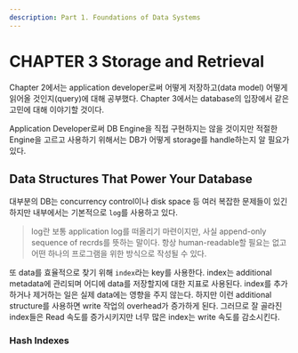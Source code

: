 ```yaml
---
description: Part 1. Foundations of Data Systems
---
```


# CHAPTER 3 Storage and Retrieval

Chapter 2에서는 application developer로써 어떻게 저장하고\(data model\) 어떻게 읽어올 것인지\(query\)에 대해 공부했다. Chapter 3에서는 database의 입장에서 같은 고민에 대해 이야기할 것이다.

Application Developer로써 DB Engine을 직접 구현하지는 않을 것이지만 적절한 Engine을 고르고 사용하기 위해서는 DB가 어떻게 storage를 handle하는지 알 필요가 있다.

## Data Structures That Power Your Database

대부분의 DB는 concurrency control이나 disk space 등 여러 복잡한 문제들이 있긴 하지만 내부에서는 기본적으로 `log`를 사용하고 있다. 

> log란 보통 application log를 떠올리기 마련이지만, 사실 append-only sequence of recrds를 뜻하는 말이다. 항상 human-readable할 필요는 없고 어떤 하나의 프로그램을 위한 방식으로 작성될 수 있다.

또 data를 효율적으로 찾기 위해 `index`라는 key를 사용한다. index는 additional metadata에 관리되며 어디에 data를 저장할지에 대한 지표로 사용된다. index를 추가하거나 제거하는 일은 실제 data에는 영향을 주지 않는다. 하지만 이런 additional structure를 사용하면 write 작업의 overhead가 증가하게 된다. 그러므로 잘 골라진 index들은 Read 속도를 증가시키지만 너무 많은 index는 write 속도를 감소시킨다.

### Hash Indexes







